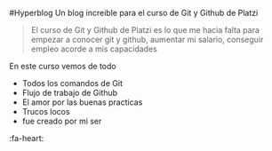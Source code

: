 #Hyperblog
Un blog increible para el curso de Git y Github de Platzi
>El curso de Git y Github de Platzi es lo que me hacia falta para empezar a conocer git y github, aumentar mi salario, conseguir empleo acorde a mis capacidades

En este curso vemos de todo
- Todos los comandos de Git
- Flujo de trabajo de Github
- El amor por las buenas practicas
- Trucos locos
- fue creado por mi ser

:fa-heart:
